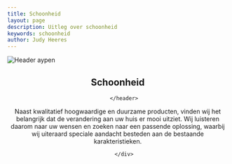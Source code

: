 ```yaml
---
title: Schoonheid
layout: page
description: Uitleg over schoonheid
keywords: schoonheid
author: Judy Heeres
---
```


<article class="blog full">
    <div class="image">
        <img src="/img/zonwering.jpg" alt="Header aypen">
    </div>
    <!-- Inner -->
    <div class="inner">
        <header>
            <h1>Schoonheid</h1>
          
        </header>
<p>Naast kwalitatief hoogwaardige en duurzame producten, vinden wij het belangrijk dat de verandering aan uw huis er mooi uitziet. Wij luisteren daarom naar uw wensen en zoeken naar een passende oplossing, waarbij wij uiteraard speciale aandacht besteden aan de bestaande karakteristieken.</p>

        
        </div>
</article>
